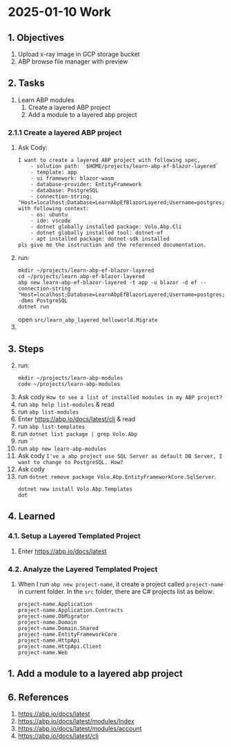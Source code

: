 # 2025-01-10 Work
## 1. Objectives
1. Upload x-ray image in GCP storage bucket
2. ABP browse file manager with preview

## 2. Tasks
1. Learn ABP modules
   1. Create a layered ABP project
   2. Add a module to a layered abp project

### 2.1.1 Create a layered ABP project
1. Ask Cody:
    ```
    I want to create a layered ABP project with following spec,
        - solution path: `$HOME/projects/learn-abp-ef-blazor-layered`
        - template: app
        - ui framework: blazor-wasm
        - database-provider: EntityFramework
        - database: PostgreSQL
        - connection-string: "Host=localhost;Database=LearnAbpEfBlazorLayered;Username=postgres;Password=admin@123"
    with following context:
        - os: ubuntu
        - ide: vscode
        - dotnet globally installed package: Volo.Abp.Cli
        - dotnet globally installed tool: dotnet-ef
        - apt installed package: dotnet-sdk installed
    pls give me the instruction and the referenced documentation.
    ```
2. run:
   ```
   mkdir ~/projects/learn-abp-ef-blazor-layered
   cd ~/projects/learn-abp-ef-blazor-layered
   abp new learn-abp-ef-blazor-layered -t app -u blazor -d ef --connection-string "Host=localhost;Database=LearnAbpEfBlazorLayered;Username=postgres;Password=admin@123" -dbms PostgreSQL
   dotnet run
   ```
   open `src/learn_abp_layered_helloworld.Migrate`
3. 

## 3. Steps
2. run:
   ```
   mkdir ~/projects/learn-abp-modules
   code ~/projects/learn-abp-modules
   ```
3. Ask cody `How to see a list of installed modules in my ABP project?`
4. run `abp help list-modules` & read
5.  run `abp list-modules`
6.  Enter https://abp.io/docs/latest/cli & read
7.  run `abp list-templates`
8.  run `dotnet list package | grep Volo.Abp`
9.  run ``
10. run `abp new learn-abp-modules`
11. Ask cody `I've a abp project use SQL Server as default DB Server, I want to change to PostgreSQL. How?`
12. Ask cody
13. run `dotnet remove package Volo.Abp.EntityFrameworkCore.SqlServer`.
    ```
    dotnet new install Volo.Abp.Templates
    dot
    ```


## 4. Learned
### 4.1. Setup a Layered Templated Project
1. Enter https://abp.io/docs/latest
### 4.2. Analyze the Layered Templated Project
1. When I run `abp new project-name`, it create a project called `project-name` in current folder. In the `src` folder, there are C# projects list as below:
    ```
    project-name.Application
    project-name.Application.Contracts
    project-name.DbMigrator
    project-name.Domain
    project-name.Domain.Shared
    project-name.EntityFrameworkCore
    project-name.HttpApi
    project-name.HttpApi.Client
    project-name.Web
    ```
## 1. Add a module to a layered abp project




## 

## 6. References
1. https://abp.io/docs/latest
2. https://abp.io/docs/latest/modules/Index
3. https://abp.io/docs/latest/modules/account
4. https://abp.io/docs/latest/cli